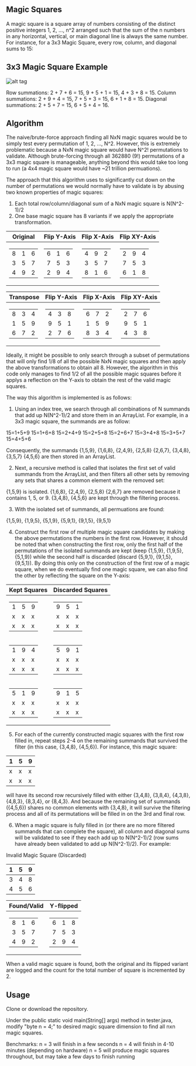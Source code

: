 ## Magic Squares
A magic square is a square array of numbers consisting of the distinct positive integers 1, 2, ..., n^2 arranged such that the sum of the n numbers in any horizontal, vertical, or main diagonal line is always the same number. For instance, for a 3x3 Magic Square, every row, column, and diagonal sums to 15:

3x3 Magic Square Example
----------
![alt tag](https://upload.wikimedia.org/wikipedia/commons/thumb/e/e4/Magicsquareexample.svg/180px-Magicsquareexample.svg.png)
 
Row summations: 2 + 7 + 6 = 15, 9 + 5 + 1 = 15, 4 + 3 + 8 = 15.
Column summations: 2 + 9 + 4 = 15, 7 + 5 + 3 = 15, 6 + 1 + 8 = 15.
Diagonal summations: 2 + 5 + 7 = 15, 6 + 5 + 4 = 16.

## Algorithm
The naive/brute-force approach finding all NxN magic squares would be to simply test every permutation of 1, 2, ..., N^2. However, this is extremely problematic because a NxN magic square would have N^2! permutations to validate. Although brute-forcing through all 362880 (9!) permutations of a 3x3 magic square is manageable, anything beyond this would take too long to run (a 4x4 magic square would have ~21 trillion permuations).

The approach that this algorithm uses to significantly cut down on the number of permutations we would normally have to validate is by abusing two known properties of magic squares:

1. Each total row/column/diagonal sum of a NxN magic square is N(N^2-1)/2
2. One base magic square has 8 variants if we apply the appropriate transformation.

|Original|Flip Y-Axis|Flip X-Axis|Flip XY-Axis|
|---|---|---|---|
|<table> <tr><td>8</td><td>1</td><td>6</td></tr><tr><td>3</td><td>5</td><td>7</td></tr><tr><td>4</td><td>9</td><td>2</td></tr> </table>| <table> <tr><td>6</td><td>1</td><td>6</td></tr><tr><td>7</td><td>5</td><td>3</td></tr><tr><td>2</td><td>9</td><td>4</td></tr> </table>| <table> <tr><td>4</td><td>9</td><td>2</td></tr><tr><td>3</td><td>5</td><td>7</td></tr><tr><td>8</td><td>1</td><td>6</td></tr> </table>| <table> <tr><td>2</td><td>9</td><td>4</td></tr><tr><td>7</td><td>5</td><td>3</td></tr><tr><td>6</td><td>1</td><td>8</td></tr> </table>|

|Transpose|Flip Y-Axis|Flip X-Axis|Flip XY-Axis|
|---|---|---|---|
|<table> <tr><td>8</td><td>3</td><td>4</td></tr><tr><td>1</td><td>5</td><td>9</td></tr><tr><td>6</td><td>7</td><td>2</td></tr> </table>| <table> <tr><td>4</td><td>3</td><td>8</td></tr><tr><td>9</td><td>5</td><td>1</td></tr><tr><td>2</td><td>7</td><td>6</td></tr> </table>| <table> <tr><td>6</td><td>7</td><td>2</td></tr><tr><td>1</td><td>5</td><td>9</td></tr><tr><td>8</td><td>3</td><td>4</td></tr> </table>| <table> <tr><td>2</td><td>7</td><td>6</td></tr><tr><td>9</td><td>5</td><td>1</td></tr><tr><td>4</td><td>3</td><td>8</td></tr> </table>|


Ideally, it might be possible to only search through a subset of permutations that will only find 1/8 of all the possible NxN magic squares and then apply the above transformations to obtain all 8. However, the algorithm in this code only manages to find 1/2 of all the possible magic squares before it applys a reflection on the Y-axis to obtain the rest of the valid magic squares.

The way this algorithm is implemented is as follows:
1. Using an index tree, we search through all combinations of N summands that add up N(N^2-1)/2 and store them in an ArrayList. For example, in a 3x3 magic square, the summands are as follow:

15=1+5+9              15=1+6+8              15=2+4+9              15=2+5+8
15=2+6+7              15=3+4+8              15=3+5+7              15=4+5+6

Consequently, the summands {1,5,9}, {1,6,8}, {2,4,9}, {2,5,8} {2,6,7}, {3,4,8}, {3,5,7} {4,5,6} are then stored in an ArrayList.

2. Next, a recursive method is called that isolates the first set of valid summands from the ArrayList, and then filters all other sets by removing any sets that shares a common element with the removed set:

{1,5,9} is isolated.
{1,6,8}, {2,4,9}, {2,5,8} {2,6,7} are removed because it contains 1, 5, or 9.
{3,4,8}, {4,5,6} are kept through the filtering process.

3. With the isolated set of summands, all permuations are found:

{1,5,9}, {1,9,5}, {5,1,9}, {5,9,1}, {9,1,5}, {9,5,1}

4. Construct the first row of multiple magic square candidates by making the above permutations the numbers in the first row. However, it should be noted that when constructing the first row, only the first half of the permutations of the isolated summands are kept (keep {1,5,9}, {1,9,5}, {5,1,9}) while the second half is discarded (discard {5,9,1}, {9,1,5}, {9,5,1}). By doing this only on the construction of the first row of a magic square, when we do eventually find one magic square, we can also find the other by reflecting the square on the Y-axis:


|Kept Squares|Discarded Squares|
|---|---|
|<table> <tr><td>1</td><td>5</td><td>9</td></tr><tr><td>x</td><td>x</td><td>x</td></tr><tr><td>x</td><td>x</td><td>x</td></tr> </table>| <table> <tr><td>9</td><td>5</td><td>1</td></tr><tr><td>x</td><td>x</td><td>x</td></tr><tr><td>x</td><td>x</td><td>x</td></tr> </table>|
|<table> <tr><td>1</td><td>9</td><td>4</td></tr><tr><td>x</td><td>x</td><td>x</td></tr><tr><td>x</td><td>x</td><td>x</td></tr> </table>| <table> <tr><td>5</td><td>9</td><td>1</td></tr><tr><td>x</td><td>x</td><td>x</td></tr><tr><td>x</td><td>x</td><td>x</td></tr> </table>|
|<table> <tr><td>5</td><td>1</td><td>9</td></tr><tr><td>x</td><td>x</td><td>x</td></tr><tr><td>x</td><td>x</td><td>x</td></tr> </table>| <table> <tr><td>9</td><td>1</td><td>5</td></tr><tr><td>x</td><td>x</td><td>x</td></tr><tr><td>x</td><td>x</td><td>x</td></tr> </table>|

5. For each of the currently constructed magic squares with the first row filled in, repeat steps 2-4 on the remaining summands that survived the filter (in this case, {3,4,8}, {4,5,6}). For instance, this magic square:

| 1 | 5 | 9 |
|---|---|---|
| x | x | x |
| x | x | x |

will have its second row recursively filled with either {3,4,8}, {3,8,4}, {4,3,8}, {4,8,3}, {8,3,4}, or {8,4,3}. And because the remaining set of summands ({4,5,6}) shares no common elements with {3,4,8}, it will survive the filtering process and all of its permutations will be filled in on the 3rd and final row.

6. When a magic square is fully filled in (or there are no more filtered summands that can complete the square), all column and diagonal sums will be validated to see if they each add up to N(N^2-1)/2 (row sums have already been validated to add up N(N^2-1)/2). For example:

Invalid Magic
Square (Discarded)

| 1 | 5 | 9 |
|---|---|---|
| 3 | 4 | 8 |
| 4 | 5 | 6 |



|Found/Valid|Y-flipped|
|---|---|
|<table> <tr><td>8</td><td>1</td><td>6</td></tr><tr><td>3</td><td>5</td><td>7</td></tr><tr><td>4</td><td>9</td><td>2</td></tr> </table>| <table> <tr><td>6</td><td>1</td><td>8</td></tr><tr><td>7</td><td>5</td><td>3</td></tr><tr><td>2</td><td>9</td><td>4</td></tr> </table>|

When a valid magic square is found, both the original and its flipped variant are logged and the count for the total number of square is incremented by 2.

## Usage
Clone or download the repository.

Under the public static void main(String[] args) method in tester.java, modify "byte n = 4;" to desired magic square dimension to find all nxn magic squares.

Benchmarks:
n = 3 will finish in a few seconds
n = 4 will finish in 4-10 minutes (depending on hardware)
n = 5 will produce magic squares throughout, but may take a few days to finish running
